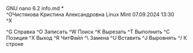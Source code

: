   GNU nano 6.2                         info.md *                                
^OЧистякова Кристина Александровна
Linux Mint
07.09.2024 13:30  
^X

















^G Справка   ^O Записать  ^W Поиск     ^K Вырезать  ^T Выполнить ^C Позиция
^X Выход     ^R ЧитФайл   ^\ Замена    ^U Вставить  ^J Выровнять ^/ К строке
